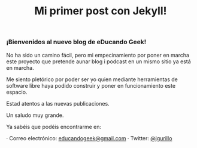 ﻿---
layout: post
title: "Mi primer post con Jekyll!"
---

### ¡Bienvenidos al nuevo blog de eDucando Geek!

No ha sido un camino fácil, pero mi empecinamiento por poner en marcha este proyecto que pretende aunar blog i podcast en un mismo sitio ya está en marcha.

Me siento pletórico por poder ser yo quien mediante herramientas de software libre haya podido construir y poner en funcionamiento este espacio.

Estad atentos a las nuevas publicaciones. 

Un saludo muy grande.

Ya sabéis que podéis encontrarme en:

· Correo electrónico: [educandogeek@gmail.com](mailto:educandogeek@gmail.com)
· Twitter: [@jgurillo](https://twitter.com/jgurillo) 
